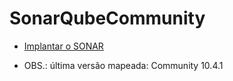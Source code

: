 # SonarQubeCommunity

- [Implantar o SONAR](https://portal.azure.com/#create/Microsoft.Template/uri/https%3A%2F%2Fraw.githubusercontent.com%2Fthomazbandeira%2FSonarQubeCommunity10%2Fmain%2FSonarAzureDeploy.json)



- OBS.: última versão mapeada: Community 10.4.1
